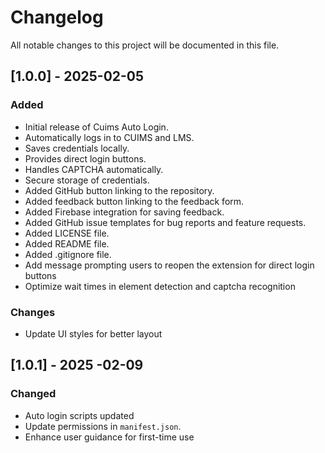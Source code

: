 # Changelog

All notable changes to this project will be documented in this file.

## [1.0.0] - 2025-02-05

### Added
- Initial release of Cuims Auto Login.
- Automatically logs in to CUIMS and LMS.
- Saves credentials locally.
- Provides direct login buttons.
- Handles CAPTCHA automatically.
- Secure storage of credentials.
- Added GitHub button linking to the repository.
- Added feedback button linking to the feedback form.
- Added Firebase integration for saving feedback.
- Added GitHub issue templates for bug reports and feature requests.
- Added LICENSE file.
- Added README file.
- Added .gitignore file.
- Add message prompting users to reopen the extension for direct login buttons
- Optimize wait times in element detection and captcha recognition

### Changes
- Update UI styles for better layout


## [1.0.1] - 2025 -02-09

### Changed
- Auto login scripts updated
- Update permissions in `manifest.json`.
- Enhance user guidance for first-time use